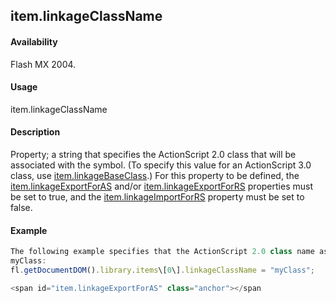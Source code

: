 ## item.linkageClassName

#### Availability

Flash MX 2004.

#### Usage

item.linkageClassName

#### Description

Property; a string that specifies the ActionScript 2.0 class that will be associated with the symbol. (To specify this value for an ActionScript 3.0 class, use [item.linkageBaseClass](#!wielmic/developers-animatesdk-docs/test/Item_object/item5.md).)
For this property to be defined, the [item.linkageExportForAS](#!wielmic/developers-animatesdk-docs/test/Item_object/item7.md) and/or [item.linkageExportForRS](#!wielmic/developers-animatesdk-docs/test/Item_object/item8.md) properties must be set to true, and the [item.linkageImportForRS](#!wielmic/developers-animatesdk-docs/test/Item_object/item11.md) property must be set to false.

#### Example

```javascript
The following example specifies that the ActionScript 2.0 class name associated with the first item in the library is
myClass:
fl.getDocumentDOM().library.items\[0\].linkageClassName = "myClass";

<span id="item.linkageExportForAS" class="anchor"></span
```